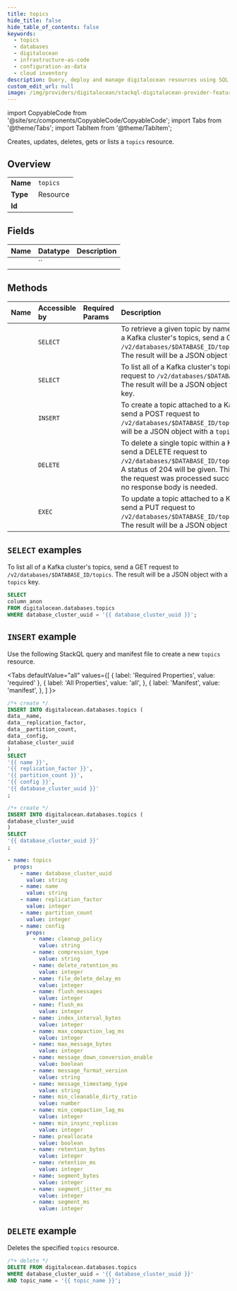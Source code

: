 ```yaml
---
title: topics
hide_title: false
hide_table_of_contents: false
keywords:
  - topics
  - databases
  - digitalocean
  - infrastructure-as-code
  - configuration-as-data
  - cloud inventory
description: Query, deploy and manage digitalocean resources using SQL
custom_edit_url: null
image: /img/providers/digitalocean/stackql-digitalocean-provider-featured-image.png
---
```


import CopyableCode from '@site/src/components/CopyableCode/CopyableCode';
import Tabs from '@theme/Tabs';
import TabItem from '@theme/TabItem';

Creates, updates, deletes, gets or lists a <code>topics</code> resource.

## Overview
<table><tbody>
<tr><td><b>Name</b></td><td><code>topics</code></td></tr>
<tr><td><b>Type</b></td><td>Resource</td></tr>
<tr><td><b>Id</b></td><td><CopyableCode code="digitalocean.databases.topics" /></td></tr>
</tbody></table>

## Fields
| Name | Datatype | Description |
|:-----|:---------|:------------|
| <CopyableCode code="column_anon" /> | `` |  |

## Methods
| Name | Accessible by | Required Params | Description |
|:-----|:--------------|:----------------|:------------|
| <CopyableCode code="databases_get_kafka_topic" /> | `SELECT` | <CopyableCode code="database_cluster_uuid, topic_name" /> | To retrieve a given topic by name from the set of a Kafka cluster's topics, send a GET request to `/v2/databases/$DATABASE_ID/topics/$TOPIC_NAME`. The result will be a JSON object with a `topic` key. |
| <CopyableCode code="databases_list_kafka_topics" /> | `SELECT` | <CopyableCode code="database_cluster_uuid" /> | To list all of a Kafka cluster's topics, send a GET request to `/v2/databases/$DATABASE_ID/topics`. The result will be a JSON object with a `topics` key. |
| <CopyableCode code="databases_create_kafka_topic" /> | `INSERT` | <CopyableCode code="database_cluster_uuid" /> | To create a topic attached to a Kafka cluster, send a POST request to `/v2/databases/$DATABASE_ID/topics`. The result will be a JSON object with a `topic` key. |
| <CopyableCode code="databases_delete_kafka_topic" /> | `DELETE` | <CopyableCode code="database_cluster_uuid, topic_name" /> | To delete a single topic within a Kafka cluster, send a DELETE request to `/v2/databases/$DATABASE_ID/topics/$TOPIC_NAME`. A status of 204 will be given. This indicates that the request was processed successfully, but that no response body is needed. |
| <CopyableCode code="databases_update_kafka_topic" /> | `EXEC` | <CopyableCode code="database_cluster_uuid, topic_name" /> | To update a topic attached to a Kafka cluster, send a PUT request to `/v2/databases/$DATABASE_ID/topics/$TOPIC_NAME`. The result will be a JSON object with a `topic` key. |

## `SELECT` examples

To list all of a Kafka cluster's topics, send a GET request to `/v2/databases/$DATABASE_ID/topics`. The result will be a JSON object with a `topics` key.


```sql
SELECT
column_anon
FROM digitalocean.databases.topics
WHERE database_cluster_uuid = '{{ database_cluster_uuid }}';
```
## `INSERT` example

Use the following StackQL query and manifest file to create a new <code>topics</code> resource.

<Tabs
    defaultValue="all"
    values={[
        { label: 'Required Properties', value: 'required' },
        { label: 'All Properties', value: 'all', },
        { label: 'Manifest', value: 'manifest', },
    ]
}>
<TabItem value="all">

```sql
/*+ create */
INSERT INTO digitalocean.databases.topics (
data__name,
data__replication_factor,
data__partition_count,
data__config,
database_cluster_uuid
)
SELECT 
'{{ name }}',
'{{ replication_factor }}',
'{{ partition_count }}',
'{{ config }}',
'{{ database_cluster_uuid }}'
;
```
</TabItem>

<TabItem value="required">

```sql
/*+ create */
INSERT INTO digitalocean.databases.topics (
database_cluster_uuid
)
SELECT 
'{{ database_cluster_uuid }}'
;
```
</TabItem>

<TabItem value="manifest">

```yaml
- name: topics
  props:
    - name: database_cluster_uuid
      value: string
    - name: name
      value: string
    - name: replication_factor
      value: integer
    - name: partition_count
      value: integer
    - name: config
      props:
        - name: cleanup_policy
          value: string
        - name: compression_type
          value: string
        - name: delete_retention_ms
          value: integer
        - name: file_delete_delay_ms
          value: integer
        - name: flush_messages
          value: integer
        - name: flush_ms
          value: integer
        - name: index_interval_bytes
          value: integer
        - name: max_compaction_lag_ms
          value: integer
        - name: max_message_bytes
          value: integer
        - name: message_down_conversion_enable
          value: boolean
        - name: message_format_version
          value: string
        - name: message_timestamp_type
          value: string
        - name: min_cleanable_dirty_ratio
          value: number
        - name: min_compaction_lag_ms
          value: integer
        - name: min_insync_replicas
          value: integer
        - name: preallocate
          value: boolean
        - name: retention_bytes
          value: integer
        - name: retention_ms
          value: integer
        - name: segment_bytes
          value: integer
        - name: segment_jitter_ms
          value: integer
        - name: segment_ms
          value: integer

```
</TabItem>
</Tabs>

## `DELETE` example

Deletes the specified <code>topics</code> resource.

```sql
/*+ delete */
DELETE FROM digitalocean.databases.topics
WHERE database_cluster_uuid = '{{ database_cluster_uuid }}'
AND topic_name = '{{ topic_name }}';
```
